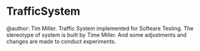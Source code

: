 # TrafficSystem
@author: Tim Miller. 
Traffic System implemented for Softeare Testing.
The stereotype of system is built by Time Miller.
And some adjustments and changes are made to conduct experiments.
